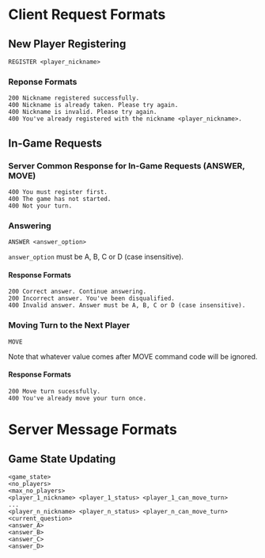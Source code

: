 # Client Request Formats
## New Player Registering
```
REGISTER <player_nickname>
```

### Reponse Formats
```
200 Nickname registered successfully.
400 Nickname is already taken. Please try again.
400 Nickname is invalid. Please try again.
400 You've already registered with the nickname <player_nickname>.
```

## In-Game Requests
### Server Common Response for In-Game Requests (ANSWER, MOVE)
```
400 You must register first.
400 The game has not started.
400 Not your turn.
```

### Answering
```
ANSWER <answer_option>
```
`answer_option` must be A, B, C or D (case insensitive).

#### Response Formats
```
200 Correct answer. Continue answering.
200 Incorrect answer. You've been disqualified.
400 Invalid answer. Answer must be A, B, C or D (case insensitive).
```

### Moving Turn to the Next Player
```
MOVE
```
Note that whatever value comes after MOVE command code will be ignored.

#### Response Formats
```
200 Move turn sucessfully.
400 You've already move your turn once.
```

# Server Message Formats
## Game State Updating
```
<game_state>
<no_players>
<max_no_players>
<player_1_nickname> <player_1_status> <player_1_can_move_turn>
...
<player_n_nickname> <player_n_status> <player_n_can_move_turn>
<current_question>
<answer_A>
<answer_B>
<answer_C>
<answer_D>
```
